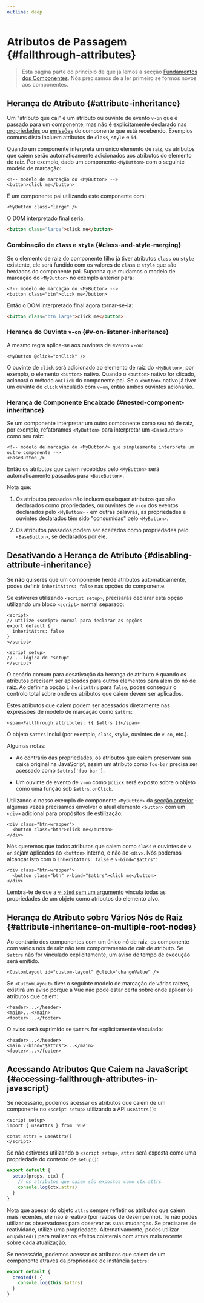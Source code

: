 ```yaml
---
outline: deep
---
```


# Atributos de Passagem {#fallthrough-attributes}

> Esta página parte do princípio de que já lemos a secção [Fundamentos dos Componentes](/guide/essentials/component-basics). Nós precisamos de a ler primeiro se formos novos aos componentes.

## Herança de Atributo {#attribute-inheritance}

Um "atributo que cai" é um atributo ou ouvinte de evento `v-on` que é passado para um componente, mas não é explicitamente declarado nas [propriedades](./props) ou [emissões](./events#declarando-eventos-emitidos) do componente que está recebendo. Exemplos comuns disto incluem atributos de `class`, `style` e `id`.

Quando um componente interpreta um único elemento de raiz, os atributos que caiem serão automaticamente adicionados aos atributos do elemento de raiz. Por exemplo, dado um componente `<MyButton>` com o seguinte modelo de marcação:

```vue-html
<!-- modelo de marcação do <MyButton> -->
<button>click me</button>
```

E um componente pai utilizando este componente com:

```vue-html
<MyButton class="large" />
```

O DOM interpretado final seria:

```html
<button class="large">click me</button>
```

### Combinação de `class` e `style` {#class-and-style-merging}

Se o elemento de raiz do componente filho já tiver atributos `class` ou `style` existente, ele será fundido com os valores de `class` e `style` que são herdados do componente pai. Suponha que mudamos o modelo de marcação do `<MyButton>` no exemplo anterior para:

```vue-html
<!-- modelo de marcação do <MyButton> -->
<button class="btn">click me</button>
```

Então o DOM interpretado final agora tornar-se-ia:

```html
<button class="btn large">click me</button>
```

### Herança do Ouvinte `v-on` {#v-on-listener-inheritance}

A mesmo regra aplica-se aos ouvintes de evento `v-on`:

```vue-html
<MyButton @click="onClick" />
```

O ouvinte de `click` será adicionado ao elemento de raiz do `<MyButton>`, por exemplo, o elemento `<button>` nativo. Quando o `<button>` nativo for clicado, acionará o método `onClick` do componente pai. Se o `<button>` nativo já tiver um ouvinte de `click` vinculado com `v-on`, então ambos ouvintes acionarão.

### Herança de Componente Encaixado {#nested-component-inheritance}

Se um componente interpretar um outro componente como seu nó de raiz, por exemplo, refatoramos `<MyButton>` para interpretar um `<BaseButton>` como seu raiz:

```vue-html
<!-- modelo de marcação do <MyButton/> que simplesmente interpreta um outro componente -->
<BaseButton />
```

Então os atributos que caiem recebidos pelo `<MyButton>` será automaticamente passados para `<BaseButton>`.

Nota que:

1. Os atributos passados não incluem quaisquer atributos que são declarados como propriedades, ou ouvintes de `v-on` dos eventos declarados pelo `<MyButton>` - em outras palavras, as propriedades e ouvintes declarados têm sido "consumidas" pelo `<MyButton>`.

2. Os atributos passados podem ser aceitados como propriedades pelo `<BaseButton>`, se declarados por ele.

## Desativando a Herança de Atributo {#disabling-attribute-inheritance}

Se **não** quiseres que um componente herde atributos automaticamente, podes definir `inheritAttrs: false` nas opções do componente.

<div class="composition-api">

Se estiveres utilizando `<script setup>`, precisarás declarar esta opção utilizando um bloco `<script>` normal separado:

```vue
<script>
// utilize <script> normal para declarar as opções
export default {
  inheritAttrs: false
}
</script>

<script setup>
// ...lógica de "setup"
</script>
```

</div>

O cenário comum para desativação da herança de atributo é quando os atributos precisam ser aplicados para outros elementos para além do nó de raiz. Ao definir a opção `inheritAttrs` para `false`, podes conseguir o controlo total sobre onde os atributos que caiem devem ser aplicados.

Estes atributos que caiem podem ser acessados diretamente nas expressões de modelo de marcação como `$attrs`:

```vue-html
<span>Fallthrough attributes: {{ $attrs }}</span>
```

O objeto `$attrs` inclui (por exemplo, `class`, `style`, ouvintes de `v-on`, etc.).

Algumas notas:

- Ao contrário das propriedades, os atributos que caiem preservam sua caixa original na JavaScript, assim um atributo como `foo-bar` precisa ser acessado como `$attrs['foo-bar']`.

- Um ouvinte de evento de `v-on` como `@click` será exposto sobre o objeto como uma função sob `$attrs.onClick`.

Utilizando o nosso exemplo de componente `<MyButton>` da [secção anterior](#herança-de-atributo) - algumas vezes precisamos envolver o atual elemento `<button>` com um `<div>` adicional para propósitos de estilização:

```vue-html
<div class="btn-wrapper">
  <button class="btn">click me</button>
</div>
```

Nós queremos que todos atributos que caiem como `class` e ouvintes de `v-on` sejam aplicados ao `<button>` interno, e não ao `<div>`. Nós podemos alcançar isto com o `inheritAttrs: false` e `v-bind="$attrs"`:

```vue-html{2}
<div class="btn-wrapper">
  <button class="btn" v-bind="$attrs">click me</button>
</div>
```

Lembra-te de que a [`v-bind` sem um argumento](/guide/essentials/template-syntax#dynamically-binding-multiple-attributes) vincula todas as propriedades de um objeto como atributos do elemento alvo.

## Herança de Atributo sobre Vários Nós de Raiz {#attribute-inheritance-on-multiple-root-nodes}

Ao contrário dos componentes com um único nó de raiz, os componente com vários nós de raiz não tem comportamento de cair de atributo. Se `$attrs` não for vinculado explicitamente, um aviso de tempo de execução será emitido.

```vue-html
<CustomLayout id="custom-layout" @click="changeValue" />
```

Se `<CustomLayout>` tiver o seguinte modelo de marcação de várias raízes, existirá um aviso porque a Vue não pode estar certa sobre onde aplicar os atributos que caiem:

```vue-html
<header>...</header>
<main>...</main>
<footer>...</footer>
```

O aviso será suprimido se `$attrs` for explicitamente vinculado:

```vue-html{2}
<header>...</header>
<main v-bind="$attrs">...</main>
<footer>...</footer>
```

## Acessando Atributos Que Caiem na JavaScript {#accessing-fallthrough-attributes-in-javascript}

<div class="composition-api">

Se necessário, podemos acessar os atributos que caiem de um componente no `<script setup>` utilizando a API `useAttrs()`:

```vue
<script setup>
import { useAttrs } from 'vue'

const attrs = useAttrs()
</script>
```

Se não estiveres utilizando o `<script setup>`, `attrs` será exposta como uma propriedade do contexto de `setup()`:

```js
export default {
  setup(props, ctx) {
    // os atributos que caiem são expostos como ctx.attrs
    console.log(ctx.attrs)
  }
}
```

Nota que apesar do objeto `attrs` sempre refletir os atributos que caiem mais recentes, ele não é reativo (por razões de desempenho). Tu não podes utilizar os observadores para observar as suas mudanças. Se precisares de reatividade, utilize uma propriedade. Alternativamente, podes utilizar `onUpdated()` para realizar os efeitos colaterais com `attrs` mais recente sobre cada atualização.

</div>

<div class="options-api">

Se necessário, podemos acessar os atributos que caiem de um componente através da propriedade de instância `$attrs`:

```js
export default {
  created() {
    console.log(this.$attrs)
  }
}
```

</div>
